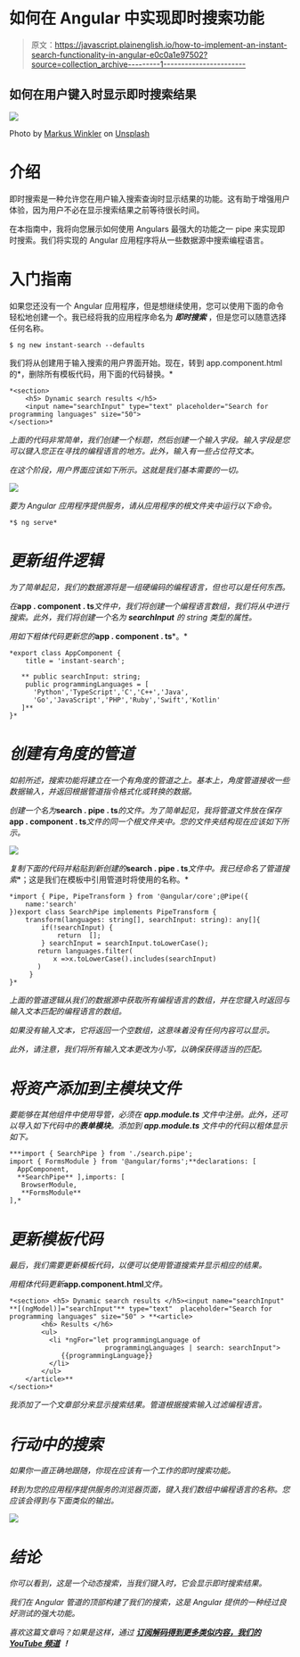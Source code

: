 # 如何在 Angular 中实现即时搜索功能

> 原文：<https://javascript.plainenglish.io/how-to-implement-an-instant-search-functionality-in-angular-e0c0a1e97502?source=collection_archive---------1----------------------->

## 如何在用户键入时显示即时搜索结果

![](img/314defcf3b03856e2993b7f8ea9fb490.png)

Photo by [Markus Winkler](https://unsplash.com/@markuswinkler?utm_source=medium&utm_medium=referral) on [Unsplash](https://unsplash.com?utm_source=medium&utm_medium=referral)

# 介绍

即时搜索是一种允许您在用户输入搜索查询时显示结果的功能。这有助于增强用户体验，因为用户不必在显示搜索结果之前等待很长时间。

在本指南中，我将向您展示如何使用 Angulars 最强大的功能之一 pipe 来实现即时搜索。我们将实现的 Angular 应用程序将从一些数据源中搜索编程语言。

# 入门指南

如果您还没有一个 Angular 应用程序，但是想继续使用，您可以使用下面的命令轻松地创建一个。我已经将我的应用程序命名为 ***即时搜索*** ，但是您可以随意选择任何名称。

```
$ ng new instant-search --defaults
```

我们将从创建用于输入搜索的用户界面开始。现在，转到 app.component.html 的*，删除所有模板代码，用下面的代码替换。*

```
*<section>
    <h5> Dynamic search results </h5>
    <input name="searchInput" type="text" placeholder="Search for      programming languages" size="50">
</section>*
```

*上面的代码非常简单，我们创建一个标题，然后创建一个输入字段。输入字段是您可以键入您正在寻找的编程语言的地方。此外，输入有一些占位符文本。*

*在这个阶段，用户界面应该如下所示。这就是我们基本需要的一切。*

*![](img/bdf0b3760138a119be55c1687299d3aa.png)*

*要为 Angular 应用程序提供服务，请从应用程序的根文件夹中运行以下命令。*

```
*$ ng serve*
```

# *更新组件逻辑*

*为了简单起见，我们的数据源将是一组硬编码的编程语言，但也可以是任何东西。*

*在***app . component . ts***文件中，我们将创建一个编程语言数组，我们将从中进行搜索。此外，我们将创建一个名为 **searchInput** 的 string 类型的属性。*

*用如下粗体代码更新您的***app . component . ts***。*

```
*export class AppComponent {
    title = 'instant-search';

   ** public searchInput: string;
    public programmingLanguages = [
      'Python','TypeScript','C','C++','Java',
      'Go','JavaScript','PHP','Ruby','Swift','Kotlin'
   ]**
}*
```

# *创建有角度的管道*

*如前所述，搜索功能将建立在一个有角度的管道之上。基本上，角度管道接收一些数据输入，并返回根据管道指令格式化或转换的数据。*

*创建一个名为***search . pipe . ts***的文件。为了简单起见，我将管道文件放在保存***app . component . ts***文件的同一个根文件夹中。您的文件夹结构现在应该如下所示。*

*![](img/49c099505d7c6c825f34108ed95558c0.png)*

*复制下面的代码并粘贴到新创建的***search . pipe . ts***文件中。我已经命名了管道**搜索**；这是我们在模板中引用管道时将使用的名称。*

```
*import { Pipe, PipeTransform } from '@angular/core';@Pipe({
    name:'search'
})export class SearchPipe implements PipeTransform {
    transform(languages: string[], searchInput: string): any[]{     
        if(!searchInput) {
            return  [];
        } searchInput = searchInput.toLowerCase();
       return languages.filter(
           x =>x.toLowerCase().includes(searchInput)
       )
     }
}*
```

*上面的管道逻辑从我们的数据源中获取所有编程语言的数组，并在您键入时返回与输入文本匹配的编程语言的数组。*

*如果没有输入文本，它将返回一个空数组，这意味着没有任何内容可以显示。*

*此外，请注意，我们将所有输入文本更改为小写，以确保获得适当的匹配。*

# *将资产添加到主模块文件*

*要能够在其他组件中使用导管，必须在 ***app.module.ts*** 文件中注册。此外，还可以导入如下代码中的**表单模块**。添加到 ***app.module.ts*** 文件中的代码以粗体显示如下。*

```
***import { SearchPipe } from './search.pipe';
import { FormsModule } from '@angular/forms';**declarations: [
  AppComponent,
  **SearchPipe** ],imports: [
   BrowserModule,
   **FormsModule**
],*
```

# *更新模板代码*

*最后，我们需要更新模板代码，以便可以使用管道搜索并显示相应的结果。*

*用粗体代码更新***app.component.html***文件。*

```
*<section> <h5> Dynamic search results </h5><input name="searchInput" **[(ngModel)]="searchInput"** type="text"  placeholder="Search for programming languages" size="50" > **<article>
        <h6> Results </h6>
        <ul>
          <li *ngFor="let programmingLanguage of     
                        programmingLanguages | search: searchInput">
             {{programmingLanguage}}
          </li>
        </ul>
    </article>**
</section>*
```

*我添加了一个文章部分来显示搜索结果。管道根据搜索输入过滤编程语言。*

# *行动中的搜索*

*如果你一直正确地跟随，你现在应该有一个工作的即时搜索功能。*

*转到为您的应用程序提供服务的浏览器页面，键入我们数组中编程语言的名称。您应该会得到与下面类似的输出。*

*![](img/7edbfaeea37f190946f2d4043f70d9f7.png)*

# *结论*

*你可以看到，这是一个动态搜索，当我们键入时，它会显示即时搜索结果。*

*我们在 Angular 管道的顶部构建了我们的搜索，这是 Angular 提供的一种经过良好测试的强大功能。*

*喜欢这篇文章吗？如果是这样，通过 [**订阅解码得到更多类似内容，我们的 YouTube 频道**](https://www.youtube.com/channel/UCtipWUghju290NWcn8jhyAw) **！***